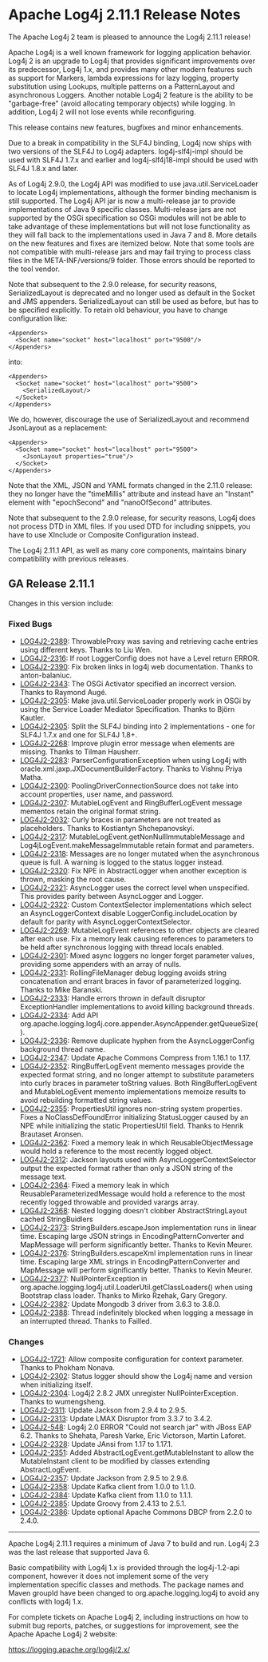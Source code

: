 <!---
 Licensed to the Apache Software Foundation (ASF) under one or more
 contributor license agreements.  See the NOTICE file distributed with
 this work for additional tickets regarding copyright ownership.
 The ASF licenses this file to You under the Apache License, Version 2.0
 (the "License"); you may not use this file except in compliance with
 the License.  You may obtain a copy of the License at

      http://www.apache.org/licenses/LICENSE-2.0

 Unless required by applicable law or agreed to in writing, software
 distributed under the License is distributed on an "AS IS" BASIS,
 WITHOUT WARRANTIES OR CONDITIONS OF ANY KIND, either express or implied.
 See the License for the specific language governing permissions and
 limitations under the License.
-->
# Apache Log4j 2.11.1 Release Notes

The Apache Log4j 2 team is pleased to announce the Log4j 2.11.1 release!

Apache Log4j is a well known framework for logging application behavior. Log4j 2 is an upgrade
to Log4j that provides significant improvements over its predecessor, Log4j 1.x, and provides
many other modern features such as support for Markers, lambda expressions for lazy logging,
property substitution using Lookups, multiple patterns on a PatternLayout and asynchronous
Loggers. Another notable Log4j 2 feature is the ability to be "garbage-free" (avoid allocating
temporary objects) while logging. In addition, Log4j 2 will not lose events while reconfiguring.

This release contains new features, bugfixes and minor enhancements.

Due to a break in compatibility in the SLF4J binding, Log4j now ships with two versions of the SLF4J to Log4j adapters.
log4j-slf4j-impl should be used with SLF4J 1.7.x and earlier and log4j-slf4j18-impl should be used with SLF4J 1.8.x and
later.

As of Log4j 2.9.0, the Log4j API was modified to use java.util.ServiceLoader to locate Log4j implementations,
although the former binding mechanism is still supported. The Log4j API jar is now a multi-release jar
to provide implementations of Java 9 specific classes. Multi-release jars are not supported by
the OSGi specification so OSGi modules will not be able to take advantage of these implementations
but will not lose functionality as they will fall back to the implementations used in Java 7 and 8.
More details on the new features and fixes are itemized below. Note that some tools are not compatible
with multi-release jars and may fail trying to process class files in the META-INF/versions/9 folder.
Those errors should be reported to the tool vendor.

Note that subsequent to the 2.9.0 release, for security reasons, SerializedLayout is deprecated and no
longer used as default in the Socket and JMS appenders. SerializedLayout can still be used as before,
but has to be specified explicitly. To retain old behaviour, you have to change configuration like:

    <Appenders>
      <Socket name="socket" host="localhost" port="9500"/>
    </Appenders>

into:

    <Appenders>
      <Socket name="socket" host="localhost" port="9500">
        <SerializedLayout/>
      </Socket>
    </Appenders>

We do, however, discourage the use of SerializedLayout and recommend JsonLayout as a replacement:

    <Appenders>
      <Socket name="socket" host="localhost" port="9500">
        <JsonLayout properties="true"/>
      </Socket>
    </Appenders>

Note that the XML, JSON and YAML formats changed in the 2.11.0 release: they no longer have the "timeMillis" attribute and instead have an "Instant" element with "epochSecond" and "nanoOfSecond" attributes.

Note that subsequent to the 2.9.0 release, for security reasons, Log4j does not process DTD in XML files.
If you used DTD for including snippets, you have to use XInclude or Composite Configuration instead.

The Log4j 2.11.1 API, as well as many core components, maintains binary compatibility with previous releases.

## GA Release 2.11.1

Changes in this version include:


### Fixed Bugs
* [LOG4J2-2389](https://issues.apache.org/jira/browse/LOG4J2-2389):
ThrowableProxy was saving and retrieving cache entries using different keys. Thanks to Liu Wen.
* [LOG4J2-2316](https://issues.apache.org/jira/browse/LOG4J2-2316):
If root LoggerConfig does not have a Level return ERROR.
* [LOG4J2-2390](https://issues.apache.org/jira/browse/LOG4J2-2390):
Fix broken links in log4j web documentation. Thanks to anton-balaniuc.
* [LOG4J2-2343](https://issues.apache.org/jira/browse/LOG4J2-2343):
The OSGi Activator specified an incorrect version. Thanks to Raymond Augé.
* [LOG4J2-2305](https://issues.apache.org/jira/browse/LOG4J2-2305):
Make java.util.ServiceLoader properly work in OSGi by using the Service Loader Mediator Specification. Thanks to Björn Kautler.
* [LOG4J2-2305](https://issues.apache.org/jira/browse/LOG4J2-2305):
Split the SLF4J binding into 2 implementations - one for SLF4J 1.7.x and one for SLF4J 1.8+.
* [LOG4J2-2268](https://issues.apache.org/jira/browse/LOG4J2-2268):
Improve plugin error message when elements are missing. Thanks to Tilman Hausherr.
* [LOG4J2-2283](https://issues.apache.org/jira/browse/LOG4J2-2283):
ParserConfigurationException when using Log4j with oracle.xml.jaxp.JXDocumentBuilderFactory. Thanks to Vishnu Priya Matha.
* [LOG4J2-2300](https://issues.apache.org/jira/browse/LOG4J2-2300):
PoolingDriverConnectionSource does not take into account properties, user name, and password.
* [LOG4J2-2307](https://issues.apache.org/jira/browse/LOG4J2-2307):
MutableLogEvent and RingBufferLogEvent message mementos retain the original format string.
* [LOG4J2-2032](https://issues.apache.org/jira/browse/LOG4J2-2032):
Curly braces in parameters are not treated as placeholders. Thanks to Kostiantyn Shchepanovskyi.
* [LOG4J2-2317](https://issues.apache.org/jira/browse/LOG4J2-2317):
MutableLogEvent.getNonNullImmutableMessage and Log4jLogEvent.makeMessageImmutable retain format and parameters.
* [LOG4J2-2318](https://issues.apache.org/jira/browse/LOG4J2-2318):
Messages are no longer mutated when the asynchronous queue is full. A warning is logged to the status logger instead.
* [LOG4J2-2320](https://issues.apache.org/jira/browse/LOG4J2-2320):
Fix NPE in AbstractLogger when another exception is thrown, masking the root cause.
* [LOG4J2-2321](https://issues.apache.org/jira/browse/LOG4J2-2321):
AsyncLogger uses the correct level when unspecified. This provides parity between AsyncLogger and Logger.
* [LOG4J2-2322](https://issues.apache.org/jira/browse/LOG4J2-2322):
Custom ContextSelector implementations which select an AsyncLoggerContext disable LoggerConfig.includeLocation
        by default for parity with AsyncLoggerContextSelector.
* [LOG4J2-2269](https://issues.apache.org/jira/browse/LOG4J2-2269):
MutableLogEvent references to other objects are cleared after each use.
        Fix a memory leak causing references to parameters to be held after synchronous logging with thread locals enabled.
* [LOG4J2-2301](https://issues.apache.org/jira/browse/LOG4J2-2301):
Mixed async loggers no longer forget parameter values, providing some appenders with an array of nulls.
* [LOG4J2-2331](https://issues.apache.org/jira/browse/LOG4J2-2331):
RollingFileManager debug logging avoids string concatenation and errant braces in favor of parameterized logging. Thanks to Mike Baranski.
* [LOG4J2-2333](https://issues.apache.org/jira/browse/LOG4J2-2333):
Handle errors thrown in default disruptor ExceptionHandler implementations to avoid killing background threads.
* [LOG4J2-2334](https://issues.apache.org/jira/browse/LOG4J2-2334):
Add API org.apache.logging.log4j.core.appender.AsyncAppender.getQueueSize().
* [LOG4J2-2336](https://issues.apache.org/jira/browse/LOG4J2-2336):
Remove duplicate hyphen from the AsyncLoggerConfig background thread name.
* [LOG4J2-2347](https://issues.apache.org/jira/browse/LOG4J2-2347):
Update Apache Commons Compress from 1.16.1 to 1.17.
* [LOG4J2-2352](https://issues.apache.org/jira/browse/LOG4J2-2352):
RingBufferLogEvent memento messages provide the expected format string, and no longer attempt to substitute parameters into curly braces in parameter toString values.
        Both RingBufferLogEvent and MutableLogEvent memento implementations memoize results to avoid rebuilding formatted string values.
* [LOG4J2-2355](https://issues.apache.org/jira/browse/LOG4J2-2355):
PropertiesUtil ignores non-string system properties. Fixes a NoClassDefFoundError initializing StatusLogger
        caused by an NPE while initializing the static PropertiesUtil field. Thanks to Henrik Brautaset Aronsen.
* [LOG4J2-2362](https://issues.apache.org/jira/browse/LOG4J2-2362):
Fixed a memory leak in which ReusableObjectMessage would hold a reference to the most recently logged object.
* [LOG4J2-2312](https://issues.apache.org/jira/browse/LOG4J2-2312):
Jackson layouts used with AsyncLoggerContextSelector output the expected format rather than only a JSON string of the message text.
* [LOG4J2-2364](https://issues.apache.org/jira/browse/LOG4J2-2364):
Fixed a memory leak in which ReusableParameterizedMessage would hold a reference to the most recently
        logged throwable and provided varargs array.
* [LOG4J2-2368](https://issues.apache.org/jira/browse/LOG4J2-2368):
Nested logging doesn't clobber AbstractStringLayout cached StringBuidlers
* [LOG4J2-2373](https://issues.apache.org/jira/browse/LOG4J2-2373):
StringBuilders.escapeJson implementation runs in linear time. Escaping large JSON strings
        in EncodingPatternConverter and MapMessage will perform significantly better. Thanks to Kevin Meurer.
* [LOG4J2-2376](https://issues.apache.org/jira/browse/LOG4J2-2376):
StringBuilders.escapeXml implementation runs in linear time. Escaping large XML strings
        in EncodingPatternConverter and MapMessage will perform significantly better. Thanks to Kevin Meurer.
* [LOG4J2-2377](https://issues.apache.org/jira/browse/LOG4J2-2377):
NullPointerException in org.apache.logging.log4j.util.LoaderUtil.getClassLoaders() when using Bootstrap class loader. Thanks to Mirko Rzehak, Gary Gregory.
* [LOG4J2-2382](https://issues.apache.org/jira/browse/LOG4J2-2382):
Update Mongodb 3 driver from 3.6.3 to 3.8.0.
* [LOG4J2-2388](https://issues.apache.org/jira/browse/LOG4J2-2388):
Thread indefinitely blocked when logging a message in an interrupted thread. Thanks to Failled.

### Changes
* [LOG4J2-1721](https://issues.apache.org/jira/browse/LOG4J2-1721):
Allow composite configuration for context parameter. Thanks to Phokham Nonava.
* [LOG4J2-2302](https://issues.apache.org/jira/browse/LOG4J2-2302):
Status logger should show the Log4j name and version when initializing itself.
* [LOG4J2-2304](https://issues.apache.org/jira/browse/LOG4J2-2304):
Log4j2 2.8.2 JMX unregister NullPointerException. Thanks to wumengsheng.
* [LOG4J2-2311](https://issues.apache.org/jira/browse/LOG4J2-2311):
Update Jackson from 2.9.4 to 2.9.5.
* [LOG4J2-2313](https://issues.apache.org/jira/browse/LOG4J2-2313):
Update LMAX Disruptor from 3.3.7 to 3.4.2.
* [LOG4J2-548](https://issues.apache.org/jira/browse/LOG4J2-548):
Log4j 2.0 ERROR "Could not search jar" with JBoss EAP 6.2. Thanks to Shehata, Paresh Varke, Eric Victorson, Martin Laforet.
* [LOG4J2-2328](https://issues.apache.org/jira/browse/LOG4J2-2328):
Update JAnsi from 1.17 to 1.17.1.
* [LOG4J2-2351](https://issues.apache.org/jira/browse/LOG4J2-2351):
Added AbstractLogEvent.getMutableInstant to allow the MutableInstant client to be modified by classes extending AbstractLogEvent.
* [LOG4J2-2357](https://issues.apache.org/jira/browse/LOG4J2-2357):
Update Jackson from 2.9.5 to 2.9.6.
* [LOG4J2-2358](https://issues.apache.org/jira/browse/LOG4J2-2358):
Update Kafka client from 1.0.0 to 1.1.0.
* [LOG4J2-2384](https://issues.apache.org/jira/browse/LOG4J2-2384):
Update Kafka client from 1.1.0 to 1.1.1.
* [LOG4J2-2385](https://issues.apache.org/jira/browse/LOG4J2-2385):
Update Groovy from 2.4.13 to 2.5.1.
* [LOG4J2-2386](https://issues.apache.org/jira/browse/LOG4J2-2386):
Update optional Apache Commons DBCP from 2.2.0 to 2.4.0.

---

Apache Log4j 2.11.1 requires a minimum of Java 7 to build and run. Log4j 2.3 was the
last release that supported Java 6.

Basic compatibility with Log4j 1.x is provided through the log4j-1.2-api component, however it
does not implement some of the very implementation specific classes and methods. The package
names and Maven groupId have been changed to org.apache.logging.log4j to avoid any conflicts
with log4j 1.x.

For complete tickets on Apache Log4j 2, including instructions on how to submit bug
reports, patches, or suggestions for improvement, see the Apache Apache Log4j 2 website:

https://logging.apache.org/log4j/2.x/